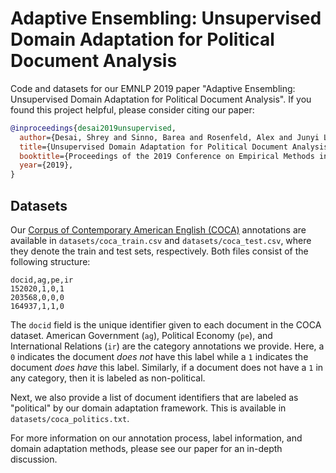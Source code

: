 # Adaptive Ensembling: Unsupervised Domain Adaptation for Political Document Analysis

Code and datasets for our EMNLP 2019 paper "Adaptive Ensembling: Unsupervised Domain Adaptation for Political Document Analysis". If you found this project helpful, please consider citing our paper:

```bibtex
@inproceedings{desai2019unsupervised,
  author={Desai, Shrey and Sinno, Barea and Rosenfeld, Alex and Junyi Li, Jessy},
  title={Unsupervised Domain Adaptation for Political Document Analysis},
  booktitle={Proceedings of the 2019 Conference on Empirical Methods in Natural Language Processing},
  year={2019},
}
```

## Datasets

Our [Corpus of Contemporary American English (COCA)](https://www.english-corpora.org/coca/) annotations are available in `datasets/coca_train.csv` and `datasets/coca_test.csv`, where they denote the train and test sets, respectively. Both files consist of the following structure:

```
docid,ag,pe,ir
152020,1,0,1
203568,0,0,0
164937,1,1,0
```

The `docid` field is the unique identifier given to each document in the COCA dataset. American Government (`ag`), Political Economy (`pe`), and International Relations (`ir`) are the category annotations we provide. Here, a `0` indicates the document *does not* have this label while a `1` indicates the document *does have* this label. Similarly, if a document does not have a `1` in any category, then it is labeled as non-political.

Next, we also provide a list of document identifiers that are labeled as "political" by our domain adaptation framework. This is available in `datasets/coca_politics.txt`.

For more information on our annotation process, label information, and domain adaptation methods, please see our paper for an in-depth discussion.
